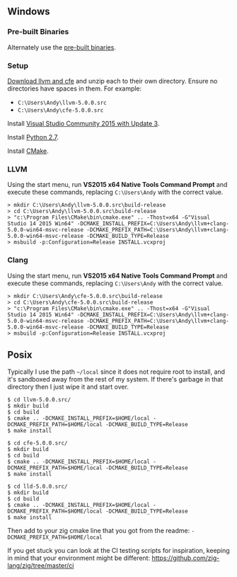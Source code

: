 ## Windows

### Pre-built Binaries

Alternately use the [pre-built binaries](https://github.com/zig-lang/zig/wiki/Building-Zig-on-Windows).

### Setup

[Download llvm and cfe](http://releases.llvm.org/download.html#5.0.0) and unzip each to their own directory. Ensure no directories have spaces in them. For example:

 * `C:\Users\Andy\llvm-5.0.0.src`
 * `C:\Users\Andy\cfe-5.0.0.src`

Install [Visual Studio Community 2015 with Update 3](https://my.visualstudio.com/Downloads?q=visual%20studio%202015&wt.mc_id=o~msft~vscom~older-downloads).

Install [Python 2.7](https://www.python.org).

Install [CMake](http://cmake.org).

### LLVM

Using the start menu, run **VS2015 x64 Native Tools Command Prompt** and execute these commands, replacing `C:\Users\Andy` with the correct value.

```
> mkdir C:\Users\Andy\llvm-5.0.0.src\build-release
> cd C:\Users\Andy\llvm-5.0.0.src\build-release
> "c:\Program Files\CMake\bin\cmake.exe" .. -Thost=x64 -G"Visual Studio 14 2015 Win64" -DCMAKE_INSTALL_PREFIX=C:\Users\Andy\llvm+clang-5.0.0-win64-msvc-release -DCMAKE_PREFIX_PATH=C:\Users\Andy\llvm+clang-5.0.0-win64-msvc-release -DCMAKE_BUILD_TYPE=Release
> msbuild -p:Configuration=Release INSTALL.vcxproj
```

### Clang

Using the start menu, run **VS2015 x64 Native Tools Command Prompt** and execute these commands, replacing `C:\Users\Andy` with the correct value.

```
> mkdir C:\Users\Andy\cfe-5.0.0.src\build-release
> cd C:\Users\Andy\cfe-5.0.0.src\build-release
> "c:\Program Files\CMake\bin\cmake.exe" .. -Thost=x64 -G"Visual Studio 14 2015 Win64" -DCMAKE_INSTALL_PREFIX=C:\Users\Andy\llvm+clang-5.0.0-win64-msvc-release -DCMAKE_PREFIX_PATH=C:\Users\Andy\llvm+clang-5.0.0-win64-msvc-release -DCMAKE_BUILD_TYPE=Release
> msbuild -p:Configuration=Release INSTALL.vcxproj
```

## Posix

Typically I use the path `~/local` since it does not require root to install, and it's sandboxed away from the rest of my system. If there's garbage in that directory then I just wipe it and start over.

```
$ cd llvm-5.0.0.src/
$ mkdir build
$ cd build
$ cmake .. -DCMAKE_INSTALL_PREFIX=$HOME/local -DCMAKE_PREFIX_PATH=$HOME/local -DCMAKE_BUILD_TYPE=Release
$ make install
```

```
$ cd cfe-5.0.0.src/
$ mkdir build
$ cd build
$ cmake .. -DCMAKE_INSTALL_PREFIX=$HOME/local -DCMAKE_PREFIX_PATH=$HOME/local -DCMAKE_BUILD_TYPE=Release
$ make install
```

```
$ cd lld-5.0.0.src/
$ mkdir build
$ cd build
$ cmake .. -DCMAKE_INSTALL_PREFIX=$HOME/local -DCMAKE_PREFIX_PATH=$HOME/local -DCMAKE_BUILD_TYPE=Release
$ make install
```

Then add to your zig cmake line that you got from the readme:
`-DCMAKE_PREFIX_PATH=$HOME/local`

If you get stuck you can look at the CI testing scripts for inspiration, keeping in mind that your environment might be different: https://github.com/zig-lang/zig/tree/master/ci
